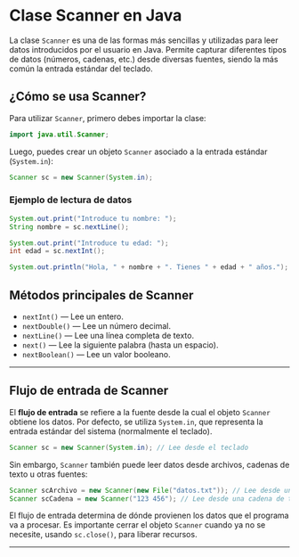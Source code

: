 # Clase Scanner en Java

La clase `Scanner` es una de las formas más sencillas y utilizadas para leer datos introducidos por el usuario en Java. Permite capturar diferentes tipos de datos (números, cadenas, etc.) desde diversas fuentes, siendo la más común la entrada estándar del teclado.

## ¿Cómo se usa Scanner?

Para utilizar `Scanner`, primero debes importar la clase:

```java
import java.util.Scanner;
```

Luego, puedes crear un objeto `Scanner` asociado a la entrada estándar (`System.in`):

```java
Scanner sc = new Scanner(System.in);
```

### Ejemplo de lectura de datos

```java
System.out.print("Introduce tu nombre: ");
String nombre = sc.nextLine();

System.out.print("Introduce tu edad: ");
int edad = sc.nextInt();

System.out.println("Hola, " + nombre + ". Tienes " + edad + " años.");
```

## Métodos principales de Scanner

- `nextInt()` — Lee un entero.
- `nextDouble()` — Lee un número decimal.
- `nextLine()` — Lee una línea completa de texto.
- `next()` — Lee la siguiente palabra (hasta un espacio).
- `nextBoolean()` — Lee un valor booleano.

---

## Flujo de entrada de Scanner

El **flujo de entrada** se refiere a la fuente desde la cual el objeto `Scanner` obtiene los datos. Por defecto, se utiliza `System.in`, que representa la entrada estándar del sistema (normalmente el teclado).

```java
Scanner sc = new Scanner(System.in); // Lee desde el teclado
```

Sin embargo, `Scanner` también puede leer datos desde archivos, cadenas de texto u otras fuentes:

```java
Scanner scArchivo = new Scanner(new File("datos.txt")); // Lee desde un archivo
Scanner scCadena = new Scanner("123 456"); // Lee desde una cadena de texto
```

El flujo de entrada determina de dónde provienen los datos que el programa va a procesar. Es importante cerrar el objeto `Scanner` cuando ya no se necesite, usando `sc.close()`, para liberar recursos.

---

